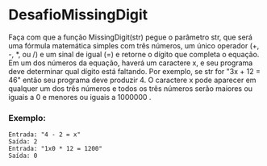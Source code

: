# DesafioMissingDigit


Faça com que a função MissingDigit(str) pegue o parâmetro str, que será uma fórmula matemática simples com três números, um único operador (+, -, *, ou /) e um sinal de igual (=) e retorne o dígito que completa o equação. Em um dos números da equação, haverá um caractere x, e seu programa deve determinar qual dígito está faltando. Por exemplo, se str for "3x + 12 = 46" então seu programa deve produzir 4. O caractere x pode aparecer em qualquer um dos três números e todos os três números serão maiores ou iguais a 0 e menores ou iguais a 1000000 .

### Exemplo:

```
Entrada: "4 - 2 = x"
Saída: 2
Entrada: "1x0 * 12 = 1200"
Saída: 0
```
